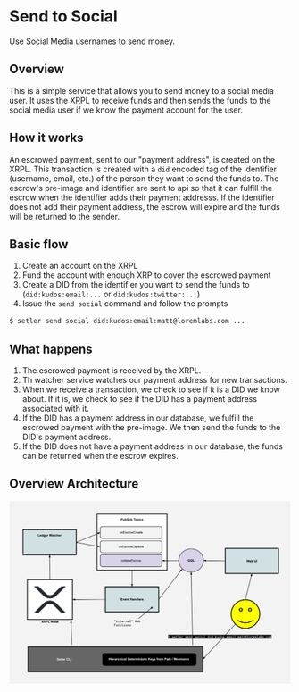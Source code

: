 # Send to Social

Use Social Media usernames to send money.

## Overview

This is a simple service that allows you to send money to a social media user. It uses the XRPL to receive funds and then sends the funds to the social media user
if we know the payment account for the user.

## How it works

An escrowed payment, sent to our "payment address", is created on the XRPL. This transaction is created with a `did` encoded tag of the identifier (username, email, etc.) of the person
they want to send the funds to. The escrow's pre-image and identifier are sent to api so that it can fulfill the escrow when the identifier adds their payment addresss. If the identifier does not add their payment address, the escrow will expire and the funds will be returned to the sender.

## Basic flow

1. Create an account on the XRPL
2. Fund the account with enough XRP to cover the escrowed payment
3. Create a DID from the identifier you want to send the funds to (`did:kudos:email:...` or `did:kudos:twitter:...`)
4. Issue the `send social` command and follow the prompts

```bash
$ setler send social did:kudos:email:matt@loremlabs.com ...
```

## What happens

1. The escrowed payment is received by the XRPL.
2. Th watcher service watches our payment address for new transactions.
3. When we receive a transaction, we check to see if it is a DID we know about. If it is, we check to see if the DID has a payment address associated with it.
4. If the DID has a payment address in our database, we fulfill the escrowed payment with the pre-image. We then send the funds to the DID's payment address.
5. If the DID does not have a payment address in our database, the funds can be returned when the escrow expires.

## Overview Architecture

![Architecture](./docs/send-to-social-overview.svg)
